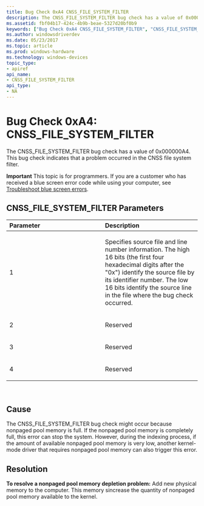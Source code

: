 ```yaml
---
title: Bug Check 0xA4 CNSS_FILE_SYSTEM_FILTER
description: The CNSS_FILE_SYSTEM_FILTER bug check has a value of 0x000000A4. This bug check indicates that a problem occurred in the CNSS file system filter.
ms.assetid: fbf04b17-424c-4b9b-beae-5327d20bf0b9
keywords: ["Bug Check 0xA4 CNSS_FILE_SYSTEM_FILTER", "CNSS_FILE_SYSTEM_FILTER"]
ms.author: windowsdriverdev
ms.date: 05/23/2017
ms.topic: article
ms.prod: windows-hardware
ms.technology: windows-devices
topic_type:
- apiref
api_name:
- CNSS_FILE_SYSTEM_FILTER
api_type:
- NA
---
```


# Bug Check 0xA4: CNSS\_FILE\_SYSTEM\_FILTER


The CNSS\_FILE\_SYSTEM\_FILTER bug check has a value of 0x000000A4. This bug check indicates that a problem occurred in the CNSS file system filter.

**Important** This topic is for programmers. If you are a customer who has received a blue screen error code while using your computer, see [Troubleshoot blue screen errors](http://windows.microsoft.com/windows-10/troubleshoot-blue-screen-errors).

## CNSS\_FILE\_SYSTEM\_FILTER Parameters


<table>
<colgroup>
<col width="50%" />
<col width="50%" />
</colgroup>
<thead>
<tr class="header">
<th align="left">Parameter</th>
<th align="left">Description</th>
</tr>
</thead>
<tbody>
<tr class="odd">
<td align="left"><p>1</p></td>
<td align="left"><p>Specifies source file and line number information. The high 16 bits (the first four hexadecimal digits after the &quot;0x&quot;) identify the source file by its identifier number. The low 16 bits identify the source line in the file where the bug check occurred.</p></td>
</tr>
<tr class="even">
<td align="left"><p>2</p></td>
<td align="left"><p>Reserved</p></td>
</tr>
<tr class="odd">
<td align="left"><p>3</p></td>
<td align="left"><p>Reserved</p></td>
</tr>
<tr class="even">
<td align="left"><p>4</p></td>
<td align="left"><p>Reserved</p></td>
</tr>
</tbody>
</table>

 

Cause
-----

The CNSS\_FILE\_SYSTEM\_FILTER bug check might occur because nonpaged pool memory is full. If the nonpaged pool memory is completely full, this error can stop the system. However, during the indexing process, if the amount of available nonpaged pool memory is very low, another kernel-mode driver that requires nonpaged pool memory can also trigger this error.

Resolution
----------

**To resolve a nonpaged pool memory depletion problem:** Add new physical memory to the computer. This memory sincrease the quantity of nonpaged pool memory available to the kernel.

 

 




